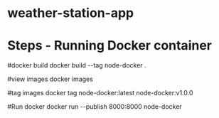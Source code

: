 # weather-station-app

# Steps - Running Docker container

#docker build
docker build --tag node-docker .
>>
#view images
docker images
>>
#tag images
docker tag node-docker:latest node-docker:v1.0.0
>>
#Run docker
docker run --publish 8000:8000 node-docker
